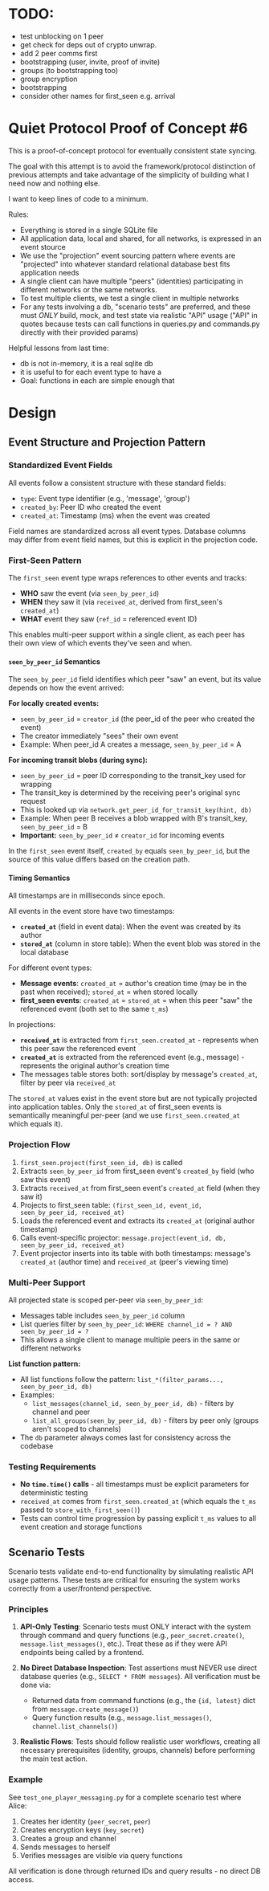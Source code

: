 # TODO:

- test unblocking on 1 peer 
- get check for deps out of crypto unwrap. 
- add 2 peer comms first
- bootstrapping (user, invite, proof of invite)
- groups (to bootstrapping too)
- group encryption
- bootstrapping
- consider other names for first_seen e.g. arrival

# Quiet Protocol Proof of Concept #6

This is a proof-of-concept protocol for eventually consistent state syncing.

The goal with this attempt is to avoid the framework/protocol distinction of previous attempts and take advantage of the simplicity of building what I need now and nothing else.

I want to keep lines of code to a minimum.

Rules:

- Everything is stored in a single SQLite file
- All application data, local and shared, for all networks, is expressed in an event stource
- We use the "projection" event sourcing pattern where events are "projected" into whatever standard relational database best fits application needs
- A single client can have multiple "peers" (identities) participating in different networks or the same networks.
- To test multiple clients, we test a single client in multiple networks
- For any tests involving a db, "scenario tests" are preferred, and these must *ONLY* build, mock, and test state via realistic "API" usage ("API" in quotes because tests can call functions in queries.py and commands.py directly with their provided params)

Helpful lessons from last time:

- db is not in-memory, it is a real sqlite db
- it is useful to for each event type to have a 
- Goal: functions in each are simple enough that 

# Design

## Event Structure and Projection Pattern

### Standardized Event Fields

All events follow a consistent structure with these standard fields:
- `type`: Event type identifier (e.g., 'message', 'group')
- `created_by`: Peer ID who created the event
- `created_at`: Timestamp (ms) when the event was created

Field names are standardized across all event types. Database columns may differ from event field names, but this is explicit in the projection code.

### First-Seen Pattern

The `first_seen` event type wraps references to other events and tracks:
- **WHO** saw the event (via `seen_by_peer_id`)
- **WHEN** they saw it (via `received_at`, derived from first_seen's `created_at`)
- **WHAT** event they saw (`ref_id` = referenced event ID)

This enables multi-peer support within a single client, as each peer has their own view of which events they've seen and when.

#### `seen_by_peer_id` Semantics

The `seen_by_peer_id` field identifies which peer "saw" an event, but its value depends on how the event arrived:

**For locally created events:**
- `seen_by_peer_id` = `creator_id` (the peer_id of the peer who created the event)
- The creator immediately "sees" their own event
- Example: When peer_id A creates a message, `seen_by_peer_id` = A

**For incoming transit blobs (during sync):**
- `seen_by_peer_id` = peer ID corresponding to the transit_key used for wrapping
- The transit_key is determined by the receiving peer's original sync request
- This is looked up via `network.get_peer_id_for_transit_key(hint, db)`
- Example: When peer B receives a blob wrapped with B's transit_key, `seen_by_peer_id` = B
- **Important:** `seen_by_peer_id` ≠ `creator_id` for incoming events

In the `first_seen` event itself, `created_by` equals `seen_by_peer_id`, but the source of this value differs based on the creation path.

#### Timing Semantics

All timestamps are in milliseconds since epoch.

All events in the event store have two timestamps:
- **`created_at`** (field in event data): When the event was created by its author
- **`stored_at`** (column in store table): When the event blob was stored in the local database

For different event types:
- **Message events**: `created_at` = author's creation time (may be in the past when received); `stored_at` = when stored locally
- **first_seen events**: `created_at` = `stored_at` = when this peer "saw" the referenced event (both set to the same `t_ms`)

In projections:
- **`received_at`** is extracted from `first_seen.created_at` - represents when this peer saw the referenced event
- **`created_at`** is extracted from the referenced event (e.g., message) - represents the original author's creation time
- The messages table stores both: sort/display by message's `created_at`, filter by peer via `received_at`

The `stored_at` values exist in the event store but are not typically projected into application tables. Only the `stored_at` of first_seen events is semantically meaningful per-peer (and we use `first_seen.created_at` which equals it).

### Projection Flow

1. `first_seen.project(first_seen_id, db)` is called
2. Extracts `seen_by_peer_id` from first_seen event's `created_by` field (who saw this event)
3. Extracts `received_at` from first_seen event's `created_at` field (when they saw it)
4. Projects to first_seen table: `(first_seen_id, event_id, seen_by_peer_id, received_at)`
5. Loads the referenced event and extracts its `created_at` (original author timestamp)
6. Calls event-specific projector: `message.project(event_id, db, seen_by_peer_id, received_at)`
7. Event projector inserts into its table with both timestamps: message's `created_at` (author time) and `received_at` (peer's viewing time)

### Multi-Peer Support

All projected state is scoped per-peer via `seen_by_peer_id`:
- Messages table includes `seen_by_peer_id` column
- List queries filter by `seen_by_peer_id`: `WHERE channel_id = ? AND seen_by_peer_id = ?`
- This allows a single client to manage multiple peers in the same or different networks

**List function pattern:**
- All list functions follow the pattern: `list_*(filter_params..., seen_by_peer_id, db)`
- Examples:
  - `list_messages(channel_id, seen_by_peer_id, db)` - filters by channel and peer
  - `list_all_groups(seen_by_peer_id, db)` - filters by peer only (groups aren't scoped to channels)
- The `db` parameter always comes last for consistency across the codebase

### Testing Requirements

- **No `time.time()` calls** - all timestamps must be explicit parameters for deterministic testing
- `received_at` comes from `first_seen.created_at` (which equals the `t_ms` passed to `store_with_first_seen()`)
- Tests can control time progression by passing explicit `t_ms` values to all event creation and storage functions

## Scenario Tests

Scenario tests validate end-to-end functionality by simulating realistic API usage patterns. These tests are critical for ensuring the system works correctly from a user/frontend perspective.

### Principles

1. **API-Only Testing**: Scenario tests must ONLY interact with the system through command and query functions (e.g., `peer_secret.create()`, `message.list_messages()`, etc.). Treat these as if they were API endpoints being called by a frontend.

2. **No Direct Database Inspection**: Test assertions must NEVER use direct database queries (e.g., `SELECT * FROM messages`). All verification must be done via:
   - Returned data from command functions (e.g., the `{id, latest}` dict from `message.create_message()`)
   - Query function results (e.g., `message.list_messages()`, `channel.list_channels()`)

3. **Realistic Flows**: Tests should follow realistic user workflows, creating all necessary prerequisites (identity, groups, channels) before performing the main test action.

### Example

See `test_one_player_messaging.py` for a complete scenario test where Alice:
1. Creates her identity (`peer_secret`, `peer`)
2. Creates encryption keys (`key_secret`)
3. Creates a group and channel
4. Sends messages to herself
5. Verifies messages are visible via query functions

All verification is done through returned IDs and query results - no direct DB access.

